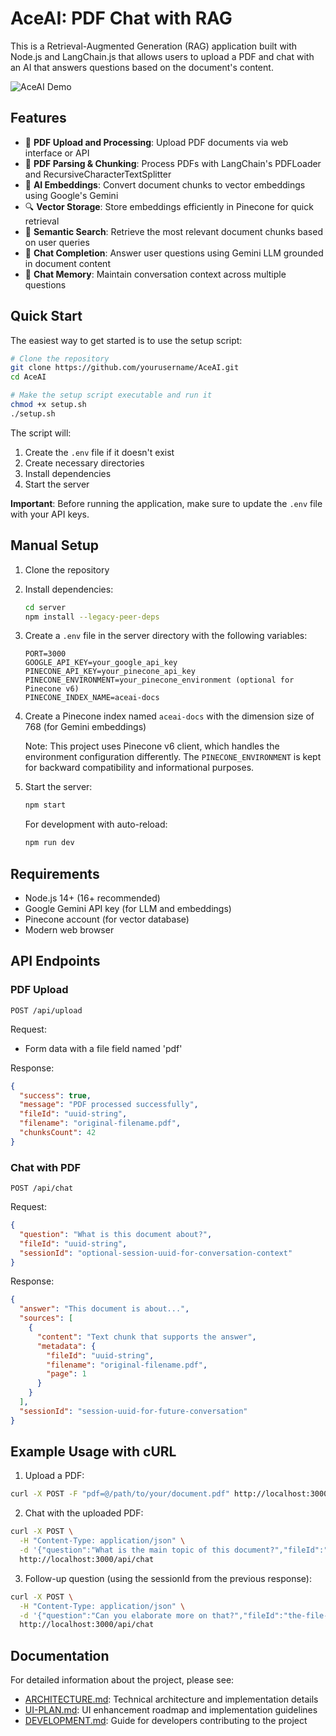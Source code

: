 # AceAI: PDF Chat with RAG

This is a Retrieval-Augmented Generation (RAG) application built with Node.js and LangChain.js that allows users to upload a PDF and chat with an AI that answers questions based on the document's content.

![AceAI Demo](https://via.placeholder.com/800x450.png?text=AceAI+RAG+Application)

## Features

- 📄 **PDF Upload and Processing**: Upload PDF documents via web interface or API
- 📝 **PDF Parsing & Chunking**: Process PDFs with LangChain's PDFLoader and RecursiveCharacterTextSplitter
- 🧠 **AI Embeddings**: Convert document chunks to vector embeddings using Google's Gemini
- 🔍 **Vector Storage**: Store embeddings efficiently in Pinecone for quick retrieval
- 🔎 **Semantic Search**: Retrieve the most relevant document chunks based on user queries
- 💬 **Chat Completion**: Answer user questions using Gemini LLM grounded in document content
- 🧵 **Chat Memory**: Maintain conversation context across multiple questions

## Quick Start

The easiest way to get started is to use the setup script:

```bash
# Clone the repository
git clone https://github.com/yourusername/AceAI.git
cd AceAI

# Make the setup script executable and run it
chmod +x setup.sh
./setup.sh
```

The script will:
1. Create the `.env` file if it doesn't exist
2. Create necessary directories
3. Install dependencies
4. Start the server

**Important**: Before running the application, make sure to update the `.env` file with your API keys.

## Manual Setup

1. Clone the repository
2. Install dependencies:
   ```bash
   cd server
   npm install --legacy-peer-deps
   ```
3. Create a `.env` file in the server directory with the following variables:
   ```
   PORT=3000
   GOOGLE_API_KEY=your_google_api_key
   PINECONE_API_KEY=your_pinecone_api_key
   PINECONE_ENVIRONMENT=your_pinecone_environment (optional for Pinecone v6)
   PINECONE_INDEX_NAME=aceai-docs
   ```

4. Create a Pinecone index named `aceai-docs` with the dimension size of 768 (for Gemini embeddings)
   
   Note: This project uses Pinecone v6 client, which handles the environment configuration differently. The `PINECONE_ENVIRONMENT` is kept for backward compatibility and informational purposes.

5. Start the server:
   ```bash
   npm start
   ```
   For development with auto-reload:
   ```bash
   npm run dev
   ```

## Requirements

- Node.js 14+ (16+ recommended)
- Google Gemini API key (for LLM and embeddings)
- Pinecone account (for vector database)
- Modern web browser

## API Endpoints

### PDF Upload
```
POST /api/upload
```
Request:
- Form data with a file field named 'pdf'

Response:
```json
{
  "success": true,
  "message": "PDF processed successfully",
  "fileId": "uuid-string",
  "filename": "original-filename.pdf",
  "chunksCount": 42
}
```

### Chat with PDF
```
POST /api/chat
```
Request:
```json
{
  "question": "What is this document about?",
  "fileId": "uuid-string",
  "sessionId": "optional-session-uuid-for-conversation-context"
}
```

Response:
```json
{
  "answer": "This document is about...",
  "sources": [
    {
      "content": "Text chunk that supports the answer",
      "metadata": {
        "fileId": "uuid-string",
        "filename": "original-filename.pdf",
        "page": 1
      }
    }
  ],
  "sessionId": "session-uuid-for-future-conversation"
}
```

## Example Usage with cURL

1. Upload a PDF:
```bash
curl -X POST -F "pdf=@/path/to/your/document.pdf" http://localhost:3000/api/upload
```

2. Chat with the uploaded PDF:
```bash
curl -X POST \
  -H "Content-Type: application/json" \
  -d '{"question":"What is the main topic of this document?","fileId":"the-file-id-from-upload-response"}' \
  http://localhost:3000/api/chat
```

3. Follow-up question (using the sessionId from the previous response):
```bash
curl -X POST \
  -H "Content-Type: application/json" \
  -d '{"question":"Can you elaborate more on that?","fileId":"the-file-id","sessionId":"the-session-id"}' \
  http://localhost:3000/api/chat
```

## Documentation

For detailed information about the project, please see:
- [ARCHITECTURE.md](ARCHITECTURE.md): Technical architecture and implementation details
- [UI-PLAN.md](UI-PLAN.md): UI enhancement roadmap and implementation guidelines
- [DEVELOPMENT.md](DEVELOPMENT.md): Guide for developers contributing to the project
